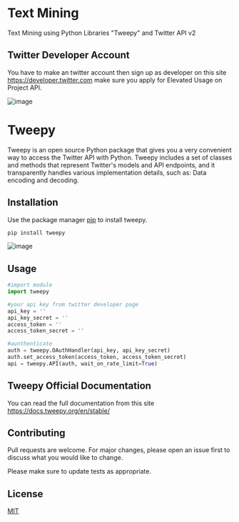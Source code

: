 
# Text Mining
Text Mining using Python Libraries "Tweepy" and Twitter API v2
## Twitter Developer Account
You have to make an twitter account then sign up as developer on this site https://developer.twitter.com
make sure you apply for Elevated Usage on Project API.

![image](https://user-images.githubusercontent.com/30825747/175817987-b4b41209-6b1f-4ab5-b5f5-a204edd38dd6.png)
# Tweepy

Tweepy is an open source Python package that gives you a very convenient way to access the Twitter API with Python. Tweepy includes a set of classes and methods that represent Twitter's models and API endpoints, and it transparently handles various implementation details, such as: Data encoding and decoding.

## Installation

Use the package manager [pip](https://pip.pypa.io/en/stable/) to install tweepy.

```bash
pip install tweepy
```
![image](https://user-images.githubusercontent.com/30825747/175818156-fb3b8e99-a4aa-4dd7-af4d-7c77a14e033d.png)

## Usage

```python
#import module
import tweepy

#your api key from twitter developer page
api_key = ''
api_key_secret = ''
access_token = ''
access_token_secret = ''

#aunthenticate
auth = tweepy.OAuthHandler(api_key, api_key_secret)
auth.set_access_token(access_token, access_token_secret)
api = tweepy.API(auth, wait_on_rate_limit=True)
```
## Tweepy Official Documentation
You can read the full documentation from this site https://docs.tweepy.org/en/stable/

## Contributing
Pull requests are welcome. For major changes, please open an issue first to discuss what you would like to change.

Please make sure to update tests as appropriate.

## License
[MIT](https://choosealicense.com/licenses/mit/)
